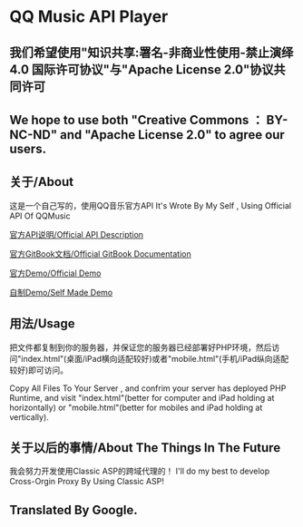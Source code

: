 # QQ Music API Player

## 我们希望使用"知识共享:署名-非商业性使用-禁止演绎 4.0 国际许可协议"与"Apache License 2.0"协议共同许可

## We hope to use both "Creative Commons ： BY-NC-ND" and "Apache License 2.0" to agree our users.

## 关于/About

这是一个自己写的，使用QQ音乐官方API
It's Wrote By My Self , Using Official API Of QQMusic


[官方API说明/Official API Description](https://y.qq.com/m/api/open/index.html)

[官方GitBook文档/Official GitBook Documentation](https://xingqiao.gitbooks.io/qmplayer/content/)

[官方Demo/Official Demo](http://y.qq.com/m/demo/2017/player.html)

[自制Demo/Self Made Demo](http://39.101.194.181/proj/qqmusic/)


## 用法/Usage

把文件都复制到你的服务器，并保证您的服务器已经部署好PHP环境，然后访问"index.html"(桌面/iPad横向适配较好)或者"mobile.html"(手机/iPad纵向适配较好)即可访问。

Copy All Files To Your Server , and confrim your server has deployed PHP Runtime, and visit "index.html"(better for computer and iPad holding at horizontally) or "mobile.html"(better for mobiles and iPad holding at vertically).

## 关于以后的事情/About The Things In The Future

我会努力开发使用Classic ASP的跨域代理的！
I'll do my best to develop Cross-Orgin Proxy By Using Classic ASP!


## Translated By Google.
